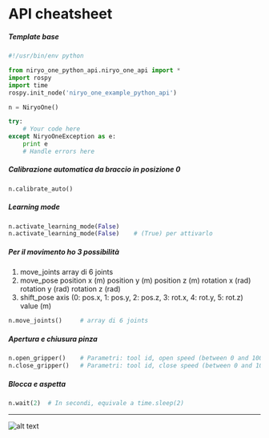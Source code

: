 # API cheatsheet 

##### Template base

```python
#!/usr/bin/env python

from niryo_one_python_api.niryo_one_api import *
import rospy
import time
rospy.init_node('niryo_one_example_python_api')

n = NiryoOne()

try:
    # Your code here
except NiryoOneException as e:
    print e
    # Handle errors here
```

##### Calibrazione automatica da braccio in posizione 0
```python
n.calibrate_auto()
```

##### Learning mode
```python
n.activate_learning_mode(False)
n.activate_learning_mode(False)    # (True) per attivarlo
```

##### Per il movimento ho 3 possibilità
1. move_joints
    array di 6 joints
2. move_pose
position x (m)
position y (m)
position z (m)
rotation x (rad)
rotation y (rad)
rotation z (rad)
3. shift_pose
    axis (0: pos.x, 1: pos.y, 2: pos.z, 3: rot.x, 4: rot.y, 5: rot.z)
    value (m)
```python
n.move_joints()     # array di 6 joints
```

##### Apertura e chiusura pinza
```python
n.open_gripper()    # Parametri: tool id, open speed (between 0 and 1000, meglio tra 100 and 500)
n.close_gripper()   # Parametri: tool id, close speed (between 0 and 1000, meglio tra 100 and 500)
```

##### Blocca e aspetta
```python
n.wait(2)  # In secondi, equivale a time.sleep(2)
```

___
![alt text](https://gavazzionline.files.wordpress.com/2014/01/img_6916.jpg?w=300)
